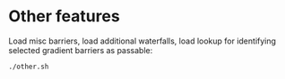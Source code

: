 # Other features

Load misc barriers, load additional waterfalls, load lookup for identifying selected gradient barriers as passable:

    ./other.sh

